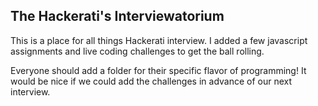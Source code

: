 The Hackerati's Interviewatorium
--------------------------------

This is a place for all things Hackerati interview. I added a few javascript assignments and live coding challenges to get the ball rolling.

Everyone should add a folder for their specific flavor of programming! It would be nice if we could add the challenges in advance of our next interview.

